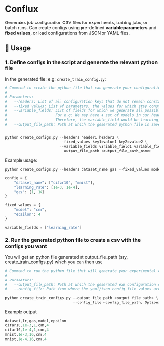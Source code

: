 
# **Conflux**
Generates job configuration CSV files for experiments, training jobs, or batch runs. Can create configs using pre-defined **variable parameters** and **fixed values**, or load configurations from JSON or YAML files.


## 🚀 Usage

### 1. Define configs in the script and generate the relevant python file

In the generated file: e.g: `create_train_config.py`:

```python
# Command to create the python file that can generate your configurations
#
# Parameters:
#   --headers: List of all configuration keys that do not remain constant/fixed.
#   --fixed_values: List of parameters, the values for which stay constant for all configurations
#   --variable_fields: List of fields for which we generate all possible configurations.
#                      For e.g: We may have a set of models in our header_values, and for each model, we want to train it with 3 different learning rates.
#                      Therefore, the variable_field would be learning_rate in this case. An example is provided below for reference.
#   --output_file_path: Path at which the generated python file is saved.


python create_configs.py --headers header1 header2 \
                         --fixed_values key1=value1 key2=value2 \
                         --variable_fields variable_field1 variable_field2 \
                         --output_file_path <output_file_path_name>
```

Example usage:

```python
python create_configs.py --headers dataset_name gas --fixed_values model=gpt2 epsilon=4 --variable_fields learning_rate --output_file_path create_train_configs.py
```

```python
config = {
    "dataset_name": ["cifar10", "mnist"],
    "learning_rate": [1e-3, 1e-4],
    "gas": [1, 16]
}

fixed_values = {
    "model": "cnn",
    "epsilon": 4
}

variable_fields = ["learning_rate"]
```

### 2. Run the generated python file to create a csv with the configs you want

You will get an python file generated at output_file_path (say, create_train_configs.py) which you can then use

```python
# Command to run the python file that will generate your experimental configuration csv.
#
# Parameters:
#   --output_file_path: Path at which the generated exp configuration csv is saved.
#   --config_file: Path from where the yaml/json config file values are loaded (if it is available)

python create_train_configs.py --output_file_path <output_file_path> \
                               --config_file <config_file_path, Optional>
```

Example  output

```python
dataset,lr,gas,model,epsilon
cifar10,1e-3,1,cnn,4
cifar10,1e-4,1,cnn,4
mnist,1e-3,16,cnn,4
mnist,1e-4,16,cnn,4
```

